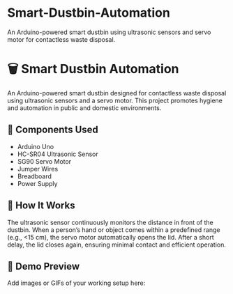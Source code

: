 # Smart-Dustbin-Automation
An Arduino-powered smart dustbin using ultrasonic sensors and servo motor for contactless waste disposal.


# 🗑️ Smart Dustbin Automation

An Arduino-powered smart dustbin designed for contactless waste disposal using ultrasonic sensors and a servo motor. This project promotes hygiene and automation in public and domestic environments.

## 🔧 Components Used

- Arduino Uno
- HC-SR04 Ultrasonic Sensor
- SG90 Servo Motor
- Jumper Wires
- Breadboard
- Power Supply

## 🚀 How It Works

The ultrasonic sensor continuously monitors the distance in front of the dustbin. When a person’s hand or object comes within a predefined range (e.g., <15 cm), the servo motor automatically opens the lid. After a short delay, the lid closes again, ensuring minimal contact and efficient operation.

## 📸 Demo Preview

Add images or GIFs of your working setup here:
